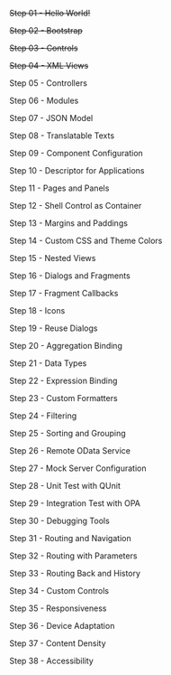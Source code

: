 ~~Step 01 - Hello World!~~

~~Step 02 - Bootstrap~~

~~Step 03 - Controls~~

~~Step 04 - XML Views~~

Step 05 - Controllers

Step 06 - Modules

Step 07 - JSON Model

Step 08 - Translatable Texts

Step 09 - Component Configuration

Step 10 - Descriptor for Applications

Step 11 - Pages and Panels

Step 12 - Shell Control as Container

Step 13 - Margins and Paddings

Step 14 - Custom CSS and Theme Colors

Step 15 - Nested Views

Step 16 - Dialogs and Fragments

Step 17 - Fragment Callbacks

Step 18 - Icons

Step 19 - Reuse Dialogs

Step 20 - Aggregation Binding

Step 21 - Data Types

Step 22 - Expression Binding

Step 23 - Custom Formatters

Step 24 - Filtering

Step 25 - Sorting and Grouping

Step 26 - Remote OData Service

Step 27 - Mock Server Configuration

Step 28 - Unit Test with QUnit

Step 29 - Integration Test with OPA

Step 30 - Debugging Tools

Step 31 - Routing and Navigation

Step 32 - Routing with Parameters

Step 33 - Routing Back and History

Step 34 - Custom Controls

Step 35 - Responsiveness

Step 36 - Device Adaptation

Step 37 - Content Density

Step 38 - Accessibility


